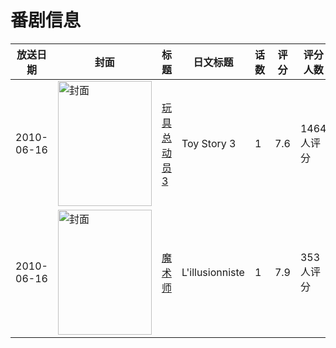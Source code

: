 # 番剧信息

|放送日期|封面|标题|日文标题|话数|评分|评分人数|
|---|---|---|---|---|---|---|
|2010-06-16|<img src="https://lain.bgm.tv/pic/cover/c/06/cc/6651_7j5xb.jpg" alt="封面" style="width:150px;height:200px;object-fit:cover;">|[玩具总动员3](https://bangumi.tv/subject/6651)|Toy Story 3|1|7.6|1464人评分|
|2010-06-16|<img src="https://lain.bgm.tv/pic/cover/c/94/55/12283_mSdoj.jpg" alt="封面" style="width:150px;height:200px;object-fit:cover;">|[魔术师](https://bangumi.tv/subject/12283)|L'illusionniste|1|7.9|353人评分|
